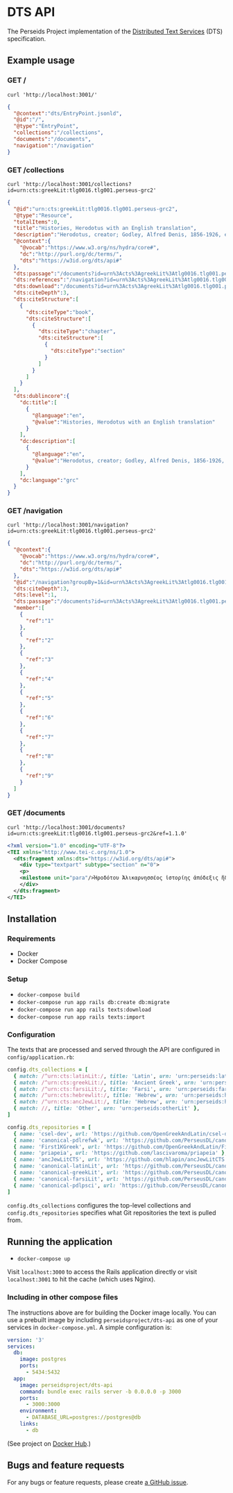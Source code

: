 # DTS API

The Perseids Project implementation of the
[Distributed Text Services](https://distributed-text-services.github.io/specifications/)
(DTS) specification.

## Example usage

### GET /

```
curl 'http://localhost:3001/'
```

```json
{
  "@context":"dts/EntryPoint.jsonld",
  "@id":"/",
  "@type":"EntryPoint",
  "collections":"/collections",
  "documents":"/documents",
  "navigation":"/navigation"
}
```

### GET /collections

```
curl 'http://localhost:3001/collections?id=urn:cts:greekLit:tlg0016.tlg001.perseus-grc2'
```

```json
{
  "@id":"urn:cts:greekLit:tlg0016.tlg001.perseus-grc2",
  "@type":"Resource",
  "totalItems":0,
  "title":"Histories, Herodotus with an English translation",
  "description":"Herodotus, creator; Godley, Alfred Denis, 1856-1926, editor",
  "@context":{
    "@vocab":"https://www.w3.org/ns/hydra/core#",
    "dc":"http://purl.org/dc/terms/",
    "dts":"https://w3id.org/dts/api#"
  },
  "dts:passage":"/documents?id=urn%3Acts%3AgreekLit%3Atlg0016.tlg001.perseus-grc2",
  "dts:references":"/navigation?id=urn%3Acts%3AgreekLit%3Atlg0016.tlg001.perseus-grc2",
  "dts:download":"/documents?id=urn%3Acts%3AgreekLit%3Atlg0016.tlg001.perseus-grc2",
  "dts:citeDepth":3,
  "dts:citeStructure":[
    {
      "dts:citeType":"book",
      "dts:citeStructure":[
        {
          "dts:citeType":"chapter",
          "dts:citeStructure":[
            {
              "dts:citeType":"section"
            }
          ]
        }
      ]
    }
  ],
  "dts:dublincore":{
    "dc:title":[
      {
        "@language":"en",
        "@value":"Histories, Herodotus with an English translation"
      }
    ],
    "dc:description":[
      {
        "@language":"en",
        "@value":"Herodotus, creator; Godley, Alfred Denis, 1856-1926, editor"
      }
    ],
    "dc:language":"grc"
  }
}
```

### GET /navigation

```
curl 'http://localhost:3001/navigation?id=urn:cts:greekLit:tlg0016.tlg001.perseus-grc2'
```

```json
{
  "@context":{
    "@vocab":"https://www.w3.org/ns/hydra/core#",
    "dc":"http://purl.org/dc/terms/",
    "dts":"https://w3id.org/dts/api#"
  },
  "@id":"/navigation?groupBy=1&id=urn%3Acts%3AgreekLit%3Atlg0016.tlg001.perseus-grc2&level=1",
  "dts:citeDepth":3,
  "dts:level":1,
  "dts:passage":"/documents?id=urn%3Acts%3AgreekLit%3Atlg0016.tlg001.perseus-grc2{&ref}{&start}{&end}",
  "member":[
    {
      "ref":"1"
    },
    {
      "ref":"2"
    },
    {
      "ref":"3"
    },
    {
      "ref":"4"
    },
    {
      "ref":"5"
    },
    {
      "ref":"6"
    },
    {
      "ref":"7"
    },
    {
      "ref":"8"
    },
    {
      "ref":"9"
    }
  ]
}
```

### GET /documents

```
curl 'http://localhost:3001/documents?id=urn:cts:greekLit:tlg0016.tlg001.perseus-grc2&ref=1.1.0'
```

```xml
<?xml version="1.0" encoding="UTF-8"?>
<TEI xmlns="http://www.tei-c.org/ns/1.0">
  <dts:fragment xmlns:dts="https://w3id.org/dts/api#">
    <div type="textpart" subtype="section" n="0">
    <p>
    <milestone unit="para"/>Ἡροδότου Ἁλικαρνησσέος ἱστορίης ἀπόδεξις ἥδε, ὡς μήτε τὰ γενόμενα ἐξ ἀνθρώπων τῷ χρόνῳ ἐξίτηλα γένηται, μήτε ἔργα μεγάλα τε καὶ θωμαστά, τὰ μὲν Ἕλλησι τὰ δὲ βαρβάροισι ἀποδεχθέντα, ἀκλεᾶ γένηται, τά τε ἄλλα καὶ διʼ ἣν αἰτίην ἐπολέμησαν ἀλλήλοισι.</p>
    </div>
  </dts:fragment>
</TEI>
```

## Installation

### Requirements

* Docker
* Docker Compose

### Setup

* `docker-compose build`
* `docker-compose run app rails db:create db:migrate`
* `docker-compose run app rails texts:download`
* `docker-compose run app rails texts:import`

### Configuration

The texts that are processed and served through the API are configured
in `config/application.rb`:

```ruby
config.dts_collections = [
  { match: /^urn:cts:latinLit:/, title: 'Latin', urn: 'urn:perseids:latinLit' },
  { match: /^urn:cts:greekLit:/, title: 'Ancient Greek', urn: 'urn:perseids:greekLit' },
  { match: /^urn:cts:farsiLit:/, title: 'Farsi', urn: 'urn:perseids:farsiLit' },
  { match: /^urn:cts:hebrewlit:/, title: 'Hebrew', urn: 'urn:perseids:hebrewLit' },
  { match: /^urn:cts:ancJewLit:/, title: 'Hebrew', urn: 'urn:perseids:hebrewLit' },
  { match: //, title: 'Other', urn: 'urn:perseids:otherLit' },
]

config.dts_repositories = [
  { name: 'csel-dev', url: 'https://github.com/OpenGreekAndLatin/csel-dev' },
  { name: 'canonical-pdlrefwk', url: 'https://github.com/PerseusDL/canonical-pdlrefwk' },
  { name: 'First1KGreek', url: 'https://github.com/OpenGreekAndLatin/First1KGreek' },
  { name: 'priapeia', url: 'https://github.com/lascivaroma/priapeia' },
  { name: 'ancJewLitCTS', url: 'https://github.com/hlapin/ancJewLitCTS' },
  { name: 'canonical-latinLit', url: 'https://github.com/PerseusDL/canonical-latinLit' },
  { name: 'canonical-greekLit', url: 'https://github.com/PerseusDL/canonical-greekLit' },
  { name: 'canonical-farsiLit', url: 'https://github.com/PerseusDL/canonical-farsiLit' },
  { name: 'canonical-pdlpsci', url: 'https://github.com/PerseusDL/canonical-pdlpsci' },
]
```

`config.dts_collections` configures the top-level collections
and `config.dts_repositories` specifies what Git repositories the
text is pulled from.

## Running the application

* `docker-compose up`

Visit `localhost:3000` to access the Rails application directly
or visit `localhost:3001` to hit the cache (which uses Nginx).

### Including in other compose files

The instructions above are for building the Docker image locally. You can use
a prebuilt image by including `perseidsproject/dts-api` as one of your services in
`docker-compose.yml`.
A simple configuration is:

```yaml
version: '3'
services:
  db:
    image: postgres
    ports:
      - 5434:5432
  app:
    image: perseidsproject/dts-api
    command: bundle exec rails server -b 0.0.0.0 -p 3000
    ports:
      - 3000:3000
    environment:
      - DATABASE_URL=postgres://postgres@db
    links:
      - db
```

(See project on [Docker Hub](https://hub.docker.com/r/perseidsproject/dts-api/).)

## Bugs and feature requests

For any bugs or feature requests, please create
[a GitHub issue](https://github.com/perseids-tools/dts-api/issues).
